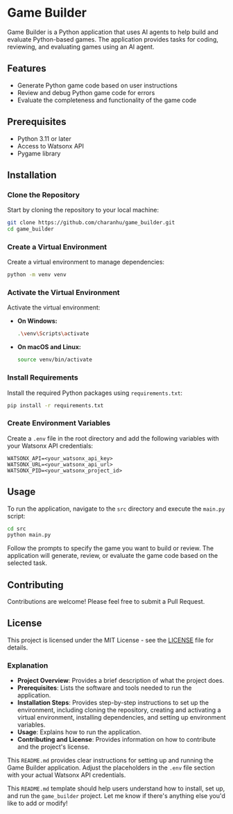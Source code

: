 # Game Builder

Game Builder is a Python application that uses AI agents to help build and evaluate Python-based games. The application provides tasks for coding, reviewing, and evaluating games using an AI agent.

## Features

- Generate Python game code based on user instructions
- Review and debug Python game code for errors
- Evaluate the completeness and functionality of the game code

## Prerequisites

- Python 3.11 or later
- Access to Watsonx API
- Pygame library

## Installation

### Clone the Repository

Start by cloning the repository to your local machine:

```bash
git clone https://github.com/charanhu/game_builder.git
cd game_builder
```

### Create a Virtual Environment

Create a virtual environment to manage dependencies:

```bash
python -m venv venv
```

### Activate the Virtual Environment

Activate the virtual environment:

- **On Windows:**

  ```bash
  .\venv\Scripts\activate
  ```

- **On macOS and Linux:**

  ```bash
  source venv/bin/activate
  ```

### Install Requirements

Install the required Python packages using `requirements.txt`:

```bash
pip install -r requirements.txt
```

### Create Environment Variables

Create a `.env` file in the root directory and add the following variables with your Watsonx API credentials:

```env
WATSONX_API=<your_watsonx_api_key>
WATSONX_URL=<your_watsonx_api_url>
WATSONX_PID=<your_watsonx_project_id>
```

## Usage

To run the application, navigate to the `src` directory and execute the `main.py` script:

```bash
cd src
python main.py
```

Follow the prompts to specify the game you want to build or review. The application will generate, review, or evaluate the game code based on the selected task.

## Contributing

Contributions are welcome! Please feel free to submit a Pull Request.

## License

This project is licensed under the MIT License - see the [LICENSE](LICENSE) file for details.

### Explanation

- **Project Overview**: Provides a brief description of what the project does.
- **Prerequisites**: Lists the software and tools needed to run the application.
- **Installation Steps**: Provides step-by-step instructions to set up the environment, including cloning the repository, creating and activating a virtual environment, installing dependencies, and setting up environment variables.
- **Usage**: Explains how to run the application.
- **Contributing and License**: Provides information on how to contribute and the project's license.

This `README.md` provides clear instructions for setting up and running the Game Builder application. Adjust the placeholders in the `.env` file section with your actual Watsonx API credentials.


This `README.md` template should help users understand how to install, set up, and run the `game_builder` project. Let me know if there's anything else you'd like to add or modify!